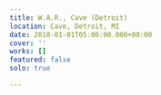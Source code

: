 ```yaml
---
title: W.A.R., Cave (Detroit)
location: Cave, Detroit, MI
date: 2018-01-01T05:00:00.000+00:00
cover: ''
works: []
featured: false
solo: true

---
```

